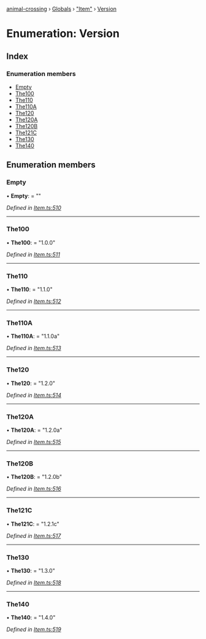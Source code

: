 [animal-crossing](../README.md) › [Globals](../globals.md) › ["Item"](../modules/_item_.md) › [Version](_item_.version.md)

# Enumeration: Version

## Index

### Enumeration members

* [Empty](_item_.version.md#empty)
* [The100](_item_.version.md#the100)
* [The110](_item_.version.md#the110)
* [The110A](_item_.version.md#the110a)
* [The120](_item_.version.md#the120)
* [The120A](_item_.version.md#the120a)
* [The120B](_item_.version.md#the120b)
* [The121C](_item_.version.md#the121c)
* [The130](_item_.version.md#the130)
* [The140](_item_.version.md#the140)

## Enumeration members

###  Empty

• **Empty**: = ""

*Defined in [Item.ts:510](https://github.com/Norviah/animal-crossing/blob/ac736df/module/types/Item.ts#L510)*

___

###  The100

• **The100**: = "1.0.0"

*Defined in [Item.ts:511](https://github.com/Norviah/animal-crossing/blob/ac736df/module/types/Item.ts#L511)*

___

###  The110

• **The110**: = "1.1.0"

*Defined in [Item.ts:512](https://github.com/Norviah/animal-crossing/blob/ac736df/module/types/Item.ts#L512)*

___

###  The110A

• **The110A**: = "1.1.0a"

*Defined in [Item.ts:513](https://github.com/Norviah/animal-crossing/blob/ac736df/module/types/Item.ts#L513)*

___

###  The120

• **The120**: = "1.2.0"

*Defined in [Item.ts:514](https://github.com/Norviah/animal-crossing/blob/ac736df/module/types/Item.ts#L514)*

___

###  The120A

• **The120A**: = "1.2.0a"

*Defined in [Item.ts:515](https://github.com/Norviah/animal-crossing/blob/ac736df/module/types/Item.ts#L515)*

___

###  The120B

• **The120B**: = "1.2.0b"

*Defined in [Item.ts:516](https://github.com/Norviah/animal-crossing/blob/ac736df/module/types/Item.ts#L516)*

___

###  The121C

• **The121C**: = "1.2.1c"

*Defined in [Item.ts:517](https://github.com/Norviah/animal-crossing/blob/ac736df/module/types/Item.ts#L517)*

___

###  The130

• **The130**: = "1.3.0"

*Defined in [Item.ts:518](https://github.com/Norviah/animal-crossing/blob/ac736df/module/types/Item.ts#L518)*

___

###  The140

• **The140**: = "1.4.0"

*Defined in [Item.ts:519](https://github.com/Norviah/animal-crossing/blob/ac736df/module/types/Item.ts#L519)*

